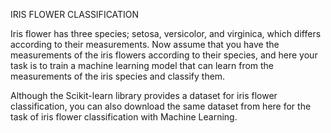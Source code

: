  IRIS FLOWER CLASSIFICATION

Iris flower has three species; setosa, versicolor, and virginica, which differs according to their
measurements. Now assume that you have the measurements of the iris flowers according to
their species, and here your task is to train a machine learning model that can learn from the
measurements of the iris species and classify them.

Although the Scikit-learn library provides a dataset for iris flower classification, you can also
download the same dataset from here for the task of iris flower classification with Machine
Learning. 
